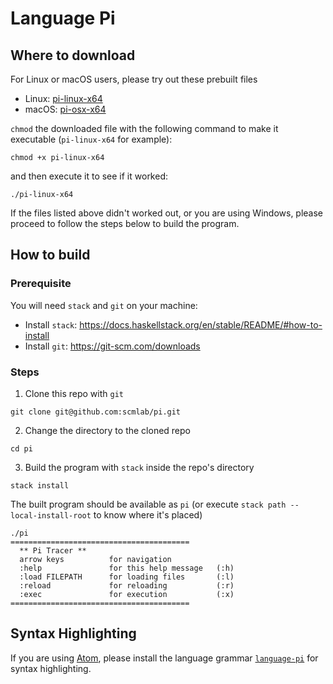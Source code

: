 # Language Pi

## Where to download

For Linux or macOS users, please try out these prebuilt files

* Linux: [pi-linux-x64](https://github.com/scmlab/pi/releases/download/v1.2.0/pi-linux-x64)
* macOS: [pi-osx-x64](https://github.com/scmlab/pi/releases/download/v1.2.0/pi-osx-x64)

`chmod` the downloaded file with the following command to make it executable (`pi-linux-x64` for example):

```
chmod +x pi-linux-x64
```

and then execute it to see if it worked:

```
./pi-linux-x64
```

If the files listed above didn't worked out, or you are using Windows,
please proceed to follow the steps below to build the program.

## How to build

### Prerequisite

You will need `stack` and `git` on your machine:

* Install `stack`: https://docs.haskellstack.org/en/stable/README/#how-to-install
* Install `git`: https://git-scm.com/downloads

### Steps

1. Clone this repo with `git`

```
git clone git@github.com:scmlab/pi.git
```

2. Change the directory to the cloned repo

```
cd pi
```

3. Build the program with `stack` inside the repo's directory

```
stack install
```

The built program should be available as `pi`
(or execute `stack path --local-install-root` to know where it's placed)

```
./pi
========================================
  ** Pi Tracer **
  arrow keys          for navigation
  :help               for this help message   (:h)
  :load FILEPATH      for loading files       (:l)
  :reload             for reloading           (:r)
  :exec               for execution           (:x)
========================================
```

## Syntax Highlighting

If you are using [Atom](https://atom.io/), please install the language grammar [`language-pi`](https://atom.io/packages/language-pi) for syntax highlighting.
